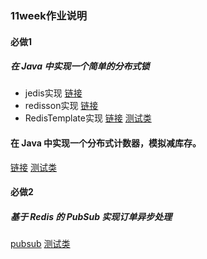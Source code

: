 ### 11week作业说明

#### 必做1
##### 在 Java 中实现一个简单的分布式锁
- jedis实现 [链接](src/main/java/redis/lock/JedisLockImpl.java)
- redisson实现 [链接](src/main/java/redis/lock/RedissonLockImpl.java)
- RedisTemplate实现 [链接](src/main/java/redis/lock/RedisLockImpl.java)
[测试类](src/test/java/LockTest.java)
#### 在 Java 中实现一个分布式计数器，模拟减库存。
[链接](src/main/java/redis/counter/Counter.java) 
[测试类](src/test/java/CounterTest.java)
#### 必做2
##### 基于 Redis 的 PubSub 实现订单异步处理
[pubsub](src/main/java/redis/pubsub)
[测试类](src/test/java/PubSubTest.java)


